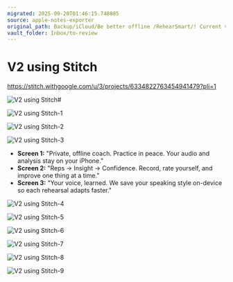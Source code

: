 ```yaml
---
migrated: 2025-09-20T01:46:15.748885
source: apple-notes-exporter
original_path: Backup/iCloud/Be better offline /RehearSmart/! Current version/Designs/V2 using Stitch.md
vault_folder: Inbox/to-review
---
```

# V2 using Stitch

https://stitch.withgoogle.com/u/3/projects/6334822763454941479?pli=1

![V2 using Stitch](images/V2%20using%20Stitch.png)# 

![V2 using Stitch-1](images/V2%20using%20Stitch-1.png)

![V2 using Stitch-2](images/V2%20using%20Stitch-2.png)

![V2 using Stitch-3](images/V2%20using%20Stitch-3.png)

* **Screen 1:** "Private, offline coach. Practice in peace. Your audio and analysis stay on your iPhone."
* **Screen 2:** "Reps → Insight → Confidence. Record, rate yourself, and improve one thing at a time."
* **Screen 3:** "Your voice, learned. We save your speaking style on-device so each rehearsal adapts faster."

![V2 using Stitch-4](images/V2%20using%20Stitch-4.png)

![V2 using Stitch-5](images/V2%20using%20Stitch-5.png)

![V2 using Stitch-6](images/V2%20using%20Stitch-6.png)

![V2 using Stitch-7](images/V2%20using%20Stitch-7.png)

![V2 using Stitch-8](images/V2%20using%20Stitch-8.png)

![V2 using Stitch-9](images/V2%20using%20Stitch-9.png)

